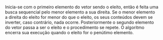 Inicia-se com o primeiro elemento do vetor sendo o eleito, então é feita uma busca sequencial pelo menor elemento a sua direita. Se o menor elemento a direita do eleito for menor do que o eleito, os seus conteúdos devem se inverter, caso contrário, nada ocorre. Posteriormente o segundo elemento do vetor passa a ser o eleito e o procedimento se repete. O algoritmo encerra sua execução quando o eleito for o penútimo elemento.